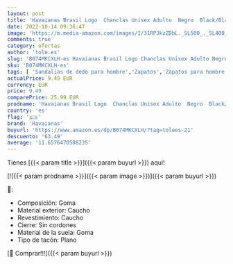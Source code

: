 ```yaml
---
layout: post
title: 'Havaianas Brasil Logo  Chanclas Unisex Adulto  Negro  Black/Black 850   41/42 EU'
date: 2022-10-14 09:36:47
image: 'https://m.media-amazon.com/images/I/31RPJkzZDbL._SL500_._SL400_.jpg'
comments: true
category: ofertas
author: 'tole.es'
slug: 'B074MKCXLH-es Havaianas Brasil Logo Chanclas Unisex Adulto Negro...'
sku: 'B074MKCXLH-es'
tags: [ 'Sandalias de dedo para hombre','Zapatos','Zapatos para hombre','Zapatos y complementos','chanclas','havaianas','🇪🇸', ]
actualPrice: 9.49 EUR
currency: EUR
price: 9.49
comparePrice: 25.99 EUR
prodname: 'Havaianas Brasil Logo  Chanclas Unisex Adulto  Negro  Black/Black 850   41/42 EU'
country: 'es'
flag: '🇪🇸'
brand: 'Havaianas'
buyurl: 'https://www.amazon.es/dp/B074MKCXLH/?tag=tolees-21'
descuento: '63.49'
average: '11.6576470588235'
---
```


Tienes [{{< param title >}}]({{< param buyurl >}}) aqui!

[![{{< param prodname >}}]({{< param image >}})]({{< param buyurl >}})

🔎:

- Composición: Goma
- Material exterior: Caucho
- Revestimiento: Caucho
- Cierre: Sin cordones
- Material de la suela: Goma
- Tipo de tacón: Plano

[🛒 Comprar!!!]({{< param buyurl >}})
